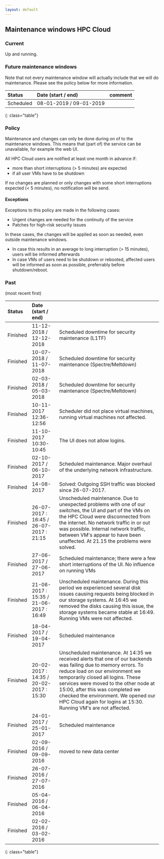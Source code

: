 ```yaml
---
layout: default
---
```


## Maintenance windows HPC Cloud

### Current

Up and running.

### Future maintenance windows

Note that not every maintenance window will actually include that we will do maintenance. Please see the policy below for more information.

|   Status    |   Date (start / end)       | comment
|:------------|:----------------------------|:----
|   Scheduled   |   08-01-2019 / 09-01-2019 
{: class="table"}

### Policy

Maintenance and changes can only be done during on of to the maintenance windows. This means that (part of) the service can be unavailable, for example the web UI.

All HPC Cloud users are notified at least one month in advance if:

 * more than short interruptions (> 5 minutes) are expected
 * if all user VMs have to be shutdown

If no changes are planned or only changes with some short interruptions expected (< 5 minutes), no notification will be send.

#### Exceptions

Exceptions to this policy are made in the following cases:

 * Urgent changes are needed for the continuity of the service
 * Patches for high-risk security issues

In these cases, the changes will be applied as soon as needed, even outside maintenance windows.

 * In case this results in an average to long interruption (> 15 minutes), users will be informed afterwards
 * In case VMs of users need to be shutdown or rebooted, affected users will be informed as soon as possible, preferrably before shutdown/reboot.

### Past

(most recent first)

|   Status    |   Date (start / end)        |   |
|:------------|:----------------------------|:--|
|   Finished  |   11-12-2018 / 12-12-2018 | Scheduled downtime for security maintenance (L1TF)        |
| Finished | 10-07-2018 / 11-07-2018 | Scheduled downtime for security maintenance (Spectre/Meltdown) |
| Finished | 02-03-2018 / 05-03-2018 | Scheduled downtime for security maintenance (Spectre/Meltdown) |
|   Finished  |   10-11-2017 12:36-12:56 | Scheduler did not place virtual machines, running virtual machines not affected. |
|   Finished  |   11-10-2017 10:30-10:45 | The UI does not allow logins. |
|   Finished  |   02-10-2017 / 06-10-2017   | Scheduled maintenance. Major overhaul of the underlying network infrastructure. |
|   Finished  |   14-08-2017  | Solved: Outgoing SSH traffic was blocked since 26-07-2017.  |
|   Finished  |   26-07-2017 : 16:45 / 26-07-2017 : 21:15  | Unscheduled maintenance. Due to unexpected problems with one of our switches, the UI and part of the VMs on the HPC Cloud were disconnected from the internet. No network traffic in or out was possible. Internal network traffic, between VM's appear to have been unaffected. At 21.15 the problems were solved. |
|   Finished   |   27-06-2017 / 27-06-2017   | Scheduled maintenance; there were a few short interruptions of the UI. No influence on running VMs  |
|   Finished  |   21-06-2017 : 15:35 / 21-06-2017 : 16:49  | Unscheduled maintenance. During this period we experienced several disk issues causing requests being blocked in our storage systems. At 16:45 we removed the disks causing this issue, the storage systems became stable at 16:49. Running VMs were not affected.   |
|   Finished  |   18-04-2017 / 19-04-2017   | Scheduled maintenance |
|   Finished  |   20-02-2017 : 14:35 / 20-02-2017 : 15:30   | Unscheduled maintenance. At 14:35 we received alerts that one of our backends was failing due to memory errors. To reduce load on our environment we temporarily closed all logins. These services were moved to the other node at 15:00, after this was completed we checked the environment. We opened our HPC Cloud again for logins at 15:30. Running VM's are not affected. |
|   Finished  |   24-01-2017 / 25-01-2017   | Scheduled maintenance  |
|   Finished  |   02-09-2016 / 09-09-2016   | moved to new data center |
|   Finished  |   26-07-2016 / 27-07-2016   |   |
|   Finished  |   05-04-2016 / 06-04-2016   |   |
|   Finished  |   02-02-2016 / 03-02-2016   |   |
{: class="table"}
